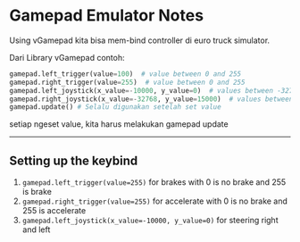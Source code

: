 # Gamepad Emulator Notes

Using vGamepad kita bisa mem-bind controller di euro truck simulator.

Dari Library vGamepad contoh:
```py
gamepad.left_trigger(value=100)  # value between 0 and 255
gamepad.right_trigger(value=255)  # value between 0 and 255
gamepad.left_joystick(x_value=-10000, y_value=0)  # values between -32768 and 32767
gamepad.right_joystick(x_value=-32768, y_value=15000)  # values between -32768 and 32767
gamepad.update() # Selalu digunakan setelah set value
```
setiap ngeset value, kita harus melakukan gamepad update

<hr>

## Setting up the keybind

1.  `gamepad.left_trigger(value=255)` for brakes with 0 is no brake and 255 is brake
2.  `gamepad.right_trigger(value=255)` for accelerate with 0 is no brake and 255 is accelerate
3. `gamepad.left_joystick(x_value=-10000, y_value=0)` for steering right and left
